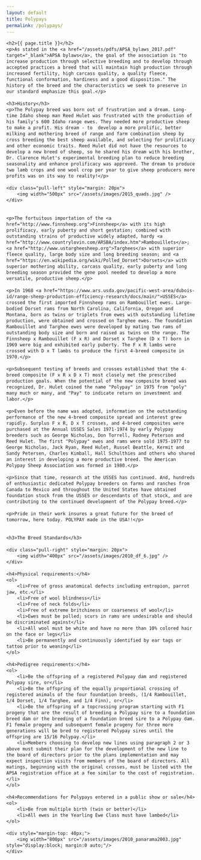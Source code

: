 ```yaml
---
layout: default
title: Polypays
permalink: /polypays/
---
```


<div class="polypays">

	<h2>{{ page.title }}</h2>
	<p>As stated in the <a href="/assets/pdfs/APSA_bylaws_2017.pdf" target="_blank">APSA bylaws</a>, the goal of the association is "to increase production through selective breeding and to develop through accepted practices a breed that will maintain high production through increased fertility, high carcass quality, a quality fleece, functional conformation, hardiness and a good disposition." The history of the breed and the characteristics we seek to preserve in our standard emphasize this goal.</p>

	<h3>History</h3>
	<p>The Polypay breed was born out of frustration and a dream. Long-time Idaho sheep man Reed Hulet was frustrated with the production of his family's 600 Idaho range ewes. They needed more productive sheep to make a profit. His dream - to  develop a more prolific, better milking and mothering breed of range and farm combination sheep by cross breeding the best sheep available, and selecting for prolificacy and other economic traits. Reed Hulet did not have the resources to develop a new breed of sheep, so he shared his dream with his brother, Dr. Clarence Hulet's experimental breeding plan to reduce breeding seasonality and enhance prolificacy was approved. The dream to produce two lamb crops and one wool crop per year to give sheep producers more profits was on its way to reality!</p>

	<div class="pull-left" style="margin: 20px">
		<img width="500px" src="/assets/images/2015_quads.jpg" />
	</div>


	<p>The fortuitous importation of the <a href="http://www.finnsheep.org">Finnsheep</a> with its high prolificacy, early puberty and short gestation; combined with outstanding strains of productive widely adapted, hardy <a href="http://www.countrylovin.com/ARSBA/index.htm">Rambouillets</a>; <a href="http://www.ustargheesheep.org">Targhees</a> with superior fleece quality, large body size and long breeding season; and <a href="https://en.wikipedia.org/wiki/Polled_Dorset">Dorsets</a> with superior mothering ability, carcass quality, early puberty and long breeding season provided the gene pool needed to develop a more versatile, productive sheep.</p>

	<p>In 1968 <a href="https://www.ars.usda.gov/pacific-west-area/dubois-id/range-sheep-production-efficiency-research/docs/main/">USSES</a> crossed the first imported Finnsheep rams on Rambouillet ewes. Large-bodied Dorset rams from North Carolina, California, Oregon and Montana, born as twins or triplets from ewes with outstanding lifetime production, were obtained and crossed on Targhee ewes. The foundation Rambouillet and Targhee ewes were developed by mating two rams of outstanding body size and born and raised as twins on the range. The Finnsheep x Rambouillet (F x R) and Dorset x Targhee (D x T) born in 1969 were big and exhibited early puberty. The F x R lambs were crossed with D x T lambs to produce the first 4-breed composite in 1970.</p>

	<p>Subsequent testing of breeds and crosses established that the 4-breed composite (F x R x D x T) most closely met the prescribed production goals. When the potential of the new composite breed was recognized, Dr. Hulet coined the name "Polypay" in 1975 from "poly" many much or many, and "Pay" to indicate return on investment and labor.</p>

	<p>Even before the name was adopted, information on the outstanding performance of the new 4-breed composite spread and interest grew rapidly. Surplus F x R, D x T crosses, and 4-breed composites were purchased at the Annual USSES Sales 1971-1974 by early Polypay breeders such as George Nicholas, Don Torrell, Rodney Peterson and Reed Hulet. The first "Polypay" ewes and rams were sold 1975-1977 to George Nicholas, Jack Ryan, Reed Hulet, Russel Beattle, Kermit and Sandy Petersen, Charles Kimball, Hall Schulthies and others who shared an interest in developing a more productive breed. The American Polypay Sheep Association was formed in 1980.</p>

	<p>Since that time, research at the USSES has continued. And, hundreds of enthusiastic dedicated Polypay breeders on farms and ranches from Canada to Mexico and throughout the United States have obtained foundation stock from the USSES or descendants of that stock, and are contributing to the continued development of the Polypay breed.</p>

	<p>Pride in their work insures a great future for the breed of tomorrow, here today. POLYPAY made in the USA!!</p>


	<h3>The Breed Standards</h3>

	<div class="pull-right" style="margin: 20px">
		<img width="400px" src="/assets/images/2010_df_6.jpg" />
	</div>

	<h4>Physical requirements:</h4>
	<ol>
		<li>Free of gross anatomical defects including entropion, parrot jaw, etc.</li>
		<li>Free of wool blindness</li>
		<li>Free of neck folds</li>
		<li>Free of extreme britchiness or coarseness of wool</li>
		<li>Ewes must be polled; scurs in rams are undesirable and should be discriminated against</li>
		<li>All wool must be white and have no more than 10% colored hair on the face or legs</li>
		<li>Be permanently and continuously identified by ear tags or tattoo prior to weaning</li>
	</ol>

	<h4>Pedigree requirements:</h4>
	<ol>
		<li>Be the offspring of a registered Polypay dam and registered Polypay sire, or</li>
		<li>Be the offspring of the equally proportional crossing of registered animals of the four foundation breeds, (1/4 Rambouillet, 1/4 Dorset, 1/4 Targhee, and 1/4 Finn), or</li>
		<li>Be the offspring of a topcrossing program starting with F1 progeny that are the result of breeding a Polypay sire to a foundation breed dam or the breeding of a foundation breed sire to a Polypay dam. F1 female progeny and subsequent female progeny for three more generations will be bred to registered Polypay sires until the offspring are 15/16 Polypay.</li>
		<li>Members choosing to develop new lines using paragraph 2 or 3 above must submit their plan for the development of the new line to the board of directors prior to the plans implementation and may expect inspection visits from members of the board of directors. All matings, beginning with the original crosses, must be listed with the APSA registration office at a fee similar to the cost of registration.</li>
	</ol>

	<h4>Recommendations for Polypays entered in a public show or sale</h4>
	<ol>
		<li>Be from multiple birth (twin or better)</li>
		<li>All ewes in the Yearling Ewe Class must have lambed</li>
	</ol>

	<div style="margin-top: 40px;">
		<img width="800px" src="/assets/images/2010_panarama2003.jpg" style="display:block; margin:0 auto;"/>
	</div>

</div>
